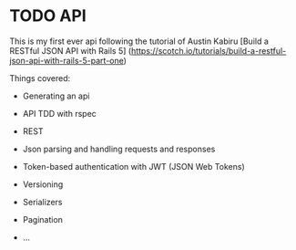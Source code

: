 # TODO API

This is my first ever api
following the tutorial of Austin Kabiru [Build a RESTful JSON API with Rails 5] (https://scotch.io/tutorials/build-a-restful-json-api-with-rails-5-part-one)

Things covered:

* Generating an api

* API TDD with rspec

* REST

* Json parsing and handling requests and responses

* Token-based authentication with JWT (JSON Web Tokens)

* Versioning

* Serializers 

* Pagination

* ...
